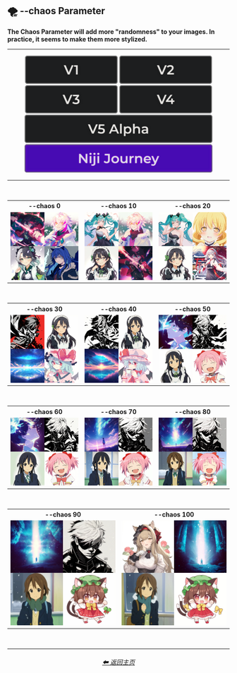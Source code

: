 <h2>🌪 --chaos Parameter</h2>
<b>The Chaos Parameter will add more "randomness" to your images. In practice, it seems to make them more stylized.</b>
<br>

<hr><!--------------->

<div align="center">

[<img src="/Images/Repo_Parts/Buttons/Version_Buttons/button_version_V1_inactive.webp?raw=true" alt="MidJourney V1" height="64" />](/Pages/MJ_V1/Comparison_Pages/Parameters/Chaos_Comparison.md)
[<img src="/Images/Repo_Parts/Buttons/Version_Buttons/button_version_V2_inactive.webp?raw=true" alt="MidJourney V2" height="64" />](/Pages/MJ_V2/Comparison_Pages/Parameters/Chaos_Comparison.md)
[<img src="/Images/Repo_Parts/Buttons/Version_Buttons/button_version_V3_inactive.webp?raw=true" alt="MidJourney V3" height="64" />](/Pages/MJ_V3/Comparison_Pages/Parameters/Chaos_Comparison.md)
[<img src="/Images/Repo_Parts/Buttons/Version_Buttons/button_version_V4_inactive.webp?raw=true" alt="MidJourney V4" height="64" />](/Pages/MJ_V4/Comparison_Pages/Parameters/Chaos_Comparison/Chaos_Comparison.md)
<br>
[<img src="/Images/Repo_Parts/Buttons/Version_Buttons/button_version_V5_Alpha_inactive_half.webp?raw=true" alt="MidJourney V5" height="64" />](/Pages/MJ_V5/Comparison_Pages/Parameters/Chaos_Comparison.md)
[<img src="/Images/Repo_Parts/Buttons/Version_Buttons/button_version_niji_active_half.webp?raw=true" alt="Niji Journey" height="64" />]()

</div>

<hr>
<br>

<div align="center">

<table>
	<tr align=center valign=middle>
		<th>--chaos 0</th>
		<th>--chaos 10</th>
		<th>--chaos 20</th>
	</tr>
	<tr align=center valign=middle>
		<td>
			<img src="/Images/Niji_Journey/Comparison_Page_Images/Chaos_Comparison/Anime_chaos_0.webp?raw=true" width="256" />
		</td>
		<td>
			<img src="/Images/Niji_Journey/Comparison_Page_Images/Chaos_Comparison/Anime_chaos_10.webp?raw=true" width="256" />
		</td>
		<td>
			<img src="/Images/Niji_Journey/Comparison_Page_Images/Chaos_Comparison/Anime_chaos_20.webp?raw=true" width="256" />
		</td>
	</tr>
</table>

<br>

<table>
	<tr align=center valign=middle>
		<th>--chaos 30</th>
		<th>--chaos 40</th>
		<th>--chaos 50</th>
	</tr>
	<tr align=center valign=middle>
		<td>
			<img src="/Images/Niji_Journey/Comparison_Page_Images/Chaos_Comparison/Anime_chaos_30.webp?raw=true" width="256" />
		</td>
		<td>
			<img src="/Images/Niji_Journey/Comparison_Page_Images/Chaos_Comparison/Anime_chaos_40.webp?raw=true" width="256" />
		</td>
		<td>
			<img src="/Images/Niji_Journey/Comparison_Page_Images/Chaos_Comparison/Anime_chaos_50.webp?raw=true" width="256" />
		</td>
	</tr>
</table>

<br>

<table>
	<tr align=center valign=middle>
		<th>--chaos 60</th>
		<th>--chaos 70</th>
		<th>--chaos 80</th>
	</tr>
	<tr align=center valign=middle>
		<td>
			<img src="/Images/Niji_Journey/Comparison_Page_Images/Chaos_Comparison/Anime_chaos_60.webp?raw=true" width="256" />
		</td>
		<td>
			<img src="/Images/Niji_Journey/Comparison_Page_Images/Chaos_Comparison/Anime_chaos_70.webp?raw=true" width="256" />
		</td>
		<td>
			<img src="/Images/Niji_Journey/Comparison_Page_Images/Chaos_Comparison/Anime_chaos_80.webp?raw=true" width="256" />
		</td>
	</tr>
</table>

<br>

<table>
	<tr align=center valign=middle>
		<th>--chaos 90</th>
		<th>--chaos 100</th>
	</tr>
	<tr align=center valign=middle>
		<td>
			<img src="/Images/Niji_Journey/Comparison_Page_Images/Chaos_Comparison/Anime_chaos_90.webp?raw=true" width="256" />
		</td>
		<td>
			<img src="/Images/Niji_Journey/Comparison_Page_Images/Chaos_Comparison/Anime_chaos_100.webp?raw=true" width="256" />
		</td>
	</tr>
</table>

</div>

<br>

<hr><!--------------->
<div align="center">
<h6><a href="/README.md">⬅ 返回主页</a></h6>
</div>
